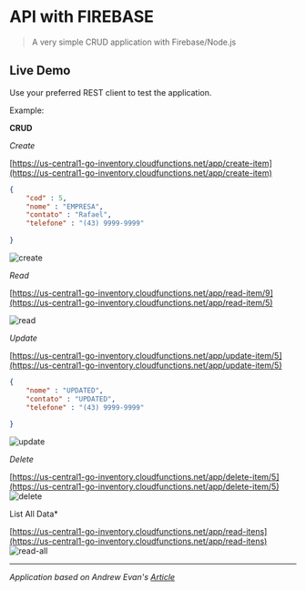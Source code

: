 # API with FIREBASE
>A very simple CRUD application with Firebase/Node.js

## Live Demo
Use your preferred  REST client to test the application.

Example:

**CRUD**

*Create*

[https://us-central1-go-inventory.cloudfunctions.net/app/create-item](https://us-central1-go-inventory.cloudfunctions.net/app/create-item)

```json
{
	"cod" : 5,
	"nome" : "EMPRESA",
	"contato" : "Rafael",
	"telefone" : "(43) 9999-9999"
	
}
```
![create](https://user-images.githubusercontent.com/57791712/79853497-85bc4100-839e-11ea-85cb-1003496f3ea6.png)


*Read*

[https://us-central1-go-inventory.cloudfunctions.net/app/read-item/9](https://us-central1-go-inventory.cloudfunctions.net/app/read-item/5)

![read](https://user-images.githubusercontent.com/57791712/79853606-a5ec0000-839e-11ea-8c45-c8f1a60d8d34.png)

*Update*

[https://us-central1-go-inventory.cloudfunctions.net/app/update-item/5](https://us-central1-go-inventory.cloudfunctions.net/app/update-item/5)

```json
{
	"nome" : "UPDATED",
	"contato" : "UPDATED",
	"telefone" : "(43) 9999-9999"
	
}
```
![update](https://user-images.githubusercontent.com/57791712/80208085-d681a300-8605-11ea-8b42-6a16e9acf716.png)

*Delete*

[https://us-central1-go-inventory.cloudfunctions.net/app/delete-item/5](https://us-central1-go-inventory.cloudfunctions.net/app/delete-item/5)
![delete](https://user-images.githubusercontent.com/57791712/79853577-9ec4f200-839e-11ea-9db6-93c714aae7c2.png)

List All Data*

[https://us-central1-go-inventory.cloudfunctions.net/app/read-itens](https://us-central1-go-inventory.cloudfunctions.net/app/read-itens)
![read-all](https://user-images.githubusercontent.com/57791712/79853623-ab494a80-839e-11ea-9d97-cac26efc70cf.png)

---
*Application based on Andrew Evan's [Article](https://indepth.dev/building-an-api-with-firebase/)*
